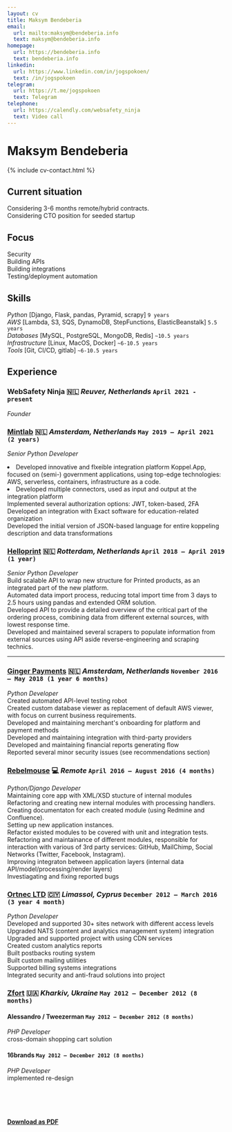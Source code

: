 ```yaml
---
layout: cv
title: Maksym Bendeberia
email:
  url: mailto:maksym@bendeberia.info
  text: maksym@bendeberia.info
homepage:
  url: https://bendeberia.info
  text: bendeberia.info
linkedin:
  url: https://www.linkedin.com/in/jogspokoen/
  text: /in/jogspokoen
telegram:
  url: https://t.me/jogspokoen
  text: Telegram
telephone:
  url: https://calendly.com/websafety_ninja
  text: Video call
---
```


# Maksym Bendeberia

<!--
include contact information from the front matter
Supported arguments:
    - homepage: url, text
    - phone
    - email
-->

{% include cv-contact.html %}

## Current situation
Considering 3-6 months remote/hybrid contracts.<br>
Considering CTO position for seeded startup<br>

## Focus
Security <br>
Building APIs <br>
Building integrations <br>
Testing/deployment automation <br>

## Skills
_Python_ [Django, Flask, pandas, Pyramid, scrapy] `9 years` <br>
_AWS_ [Lambda, S3, SQS, DynamoDB, StepFunctions, ElasticBeanstalk] `5.5 years` <br>
_Databases_ [MySQL, PostgreSQL, MongoDB, Redis] `~10.5 years` <br>
_Infrastructure_ [Linux, MacOS, Docker] `~6-10.5 years` <br>
_Tools_ [Git, CI/CD, gitlab] `~6-10.5 years` <br>

## Experience

### **WebSafety Ninja** 🇳🇱 _Reuver, Netherlands_ `April 2021 - present`

_Founder_ <br>

### **[Mintlab](https://xxllnc.nl/)** 🇳🇱 _Amsterdam, Netherlands_ `May 2019 — April 2021  (2 years)`

_Senior Python Developer_<br>
<li>Developed innovative and flxeible integration platform Koppel.App, focused on (semi-) government applications, using top-edge technologies: AWS, serverless, containers, infrastructure as a code.</li>
<li>Developed multiple connectors, used as input and output at the integration platform</li>
Implemented several authorization options: JWT, token-based, 2FA<br>
Developed an integration with Exact software for education-related organization<br>
Developed the initial version of JSON-based language for entire koppeling description and data transformations



### **[Helloprint](https://www.helloprint.com/company/about)** 🇳🇱 _Rotterdam, Netherlands_ `April 2018 — April 2019 (1 year)`

_Senior Python Developer_<br>
Build scalable API to wrap new structure for Printed products, as an integrated part of the new platform.<br>
Automated data import process, reducing total import time from 3 days to 2.5 hours using pandas and extended ORM solution.<br>
Developed API to provide a detailed overview of the critical part of the ordering process, combining data from different external sources, with lowest response time.<br>
Developed and maintained several scrapers to populate information from external sources using API aside reverse-engineering and scraping technics.

---

### **[Ginger Payments](https://www.gingerpayments.com/)** 🇳🇱 _Amsterdam, Netherlands_ `November 2016 — May 2018 (1 year 6 months)`

_Python Developer_<br>
Created automated API-level testing robot<br>
Created custom database viewer as replacement of default AWS viewer, with focus on current business requirements.<br>
Developed and maintaining merchant's onboarding for platform and payment methods<br>
Developed and maintaining integration with third-party providers<br>
Developed and maintaining financial reports generating flow<br>
Reported several minor security issues (see recommendations section)



### **[Rebelmouse](https://www.rebelmouse.com/)** 💻 _Remote_ `April 2016 — August 2016 (4 months)`

_Python/Django Developer_<br>
Maintaining core app with XML/XSD stucture of internal modules<br>
Refactoring and creating new internal modules with processing handlers.<br>
Creating documentaton for each created module (using Redmine and Confluence).<br>
Setting up new application instances.<br>
Refactor existed modules to be covered with unit and integration tests.<br>
Refactoring and maintainance of different modules, responsible for interaction with various of 3rd party services: GitHub, MailChimp, Social Networks (Twitter, Facebook, Instagram).<br>
Improving integraton between application layers (internal data API/model/processing/render layers)<br>
Investiagating and fixing reported bugs



### **[Ortnec LTD](https://en.ortnec.com/en)** 🇨🇾 _Limassol, Cyprus_ `December 2012 — March 2016 (3 year 4 month)`

_Python Developer_<br>
Developed and supported 30+ sites network with different access levels<br>
Upgraded NATS (content and analytics management system) integration<br>
Upgraded and supported project with using CDN services<br>
Created custom analytics reports<br>
Built postbacks routing system<br>
Built custom mailing utilities<br>
Supported billing systems integrations<br>
Integrated security and anti-fraud solutions into project


### **[Zfort](https://www.zfort.com/)** 🇺🇦 _Kharkiv, Ukraine_  `May 2012 — December 2012 (8 months)`
#### **Alessandro / Tweezerman** `May 2012 — December 2012 (8 months)`

_PHP Developer_<br>
cross-domain shopping cart solution

#### **16brands** `May 2012 — December 2012 (8 months)`

_PHP Developer_<br>
implemented re-design




<!-- ### Footer

Last updated: Mar 2023 -->
<br><br><br>
#### [Download as PDF](https://bendeberia.info/bendeberia_cv.pdf)
